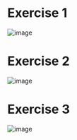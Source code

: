 # Exercise 1
![image](https://user-images.githubusercontent.com/83244882/224871185-39e87f5d-8a9c-4e57-9b31-07dc4ccbe9e6.png)
# Exercise 2
![image](https://user-images.githubusercontent.com/83244882/224877231-99f950ec-a129-4511-8f1e-21d20856fbda.png)
# Exercise 3
![image](https://user-images.githubusercontent.com/83244882/224879504-dae3b45d-b46f-4d43-b5c9-4a522127f602.png)
